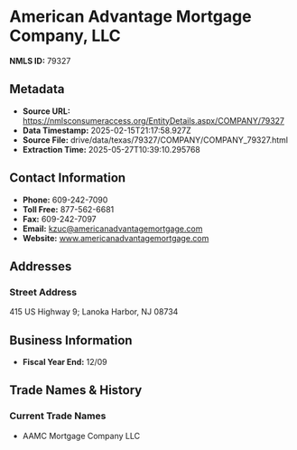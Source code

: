 # American Advantage Mortgage Company, LLC

**NMLS ID:** 79327

## Metadata
- **Source URL:** https://nmlsconsumeraccess.org/EntityDetails.aspx/COMPANY/79327
- **Data Timestamp:** 2025-02-15T21:17:58.927Z
- **Source File:** drive/data/texas/79327/COMPANY/COMPANY_79327.html
- **Extraction Time:** 2025-05-27T10:39:10.295768

## Contact Information
- **Phone:** 609-242-7090
- **Toll Free:** 877-562-6681
- **Fax:** 609-242-7097
- **Email:** kzuc@americanadvantagemortgage.com
- **Website:** www.americanadvantagemortgage.com

## Addresses
### Street Address
415 US Highway 9; Lanoka Harbor, NJ 08734

## Business Information
- **Fiscal Year End:** 12/09

## Trade Names & History
### Current Trade Names
- AAMC Mortgage Company LLC
